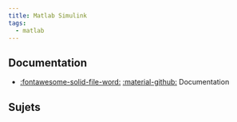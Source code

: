 ```yaml
---
title: Matlab Simulink 
tags:
  - matlab
---
```


[comment]: <> (Généré automatiquement par make_page_systemes.py, creation_fichiers_systemes)

## Documentation 
- [:fontawesome-solid-file-word:](https://github.com/xpessoles/TP_Documents_PSI/raw/master/92_MatlabSimulink/92_Fiche_Matlab.docx) [:material-github:](https://github.com/xpessoles/TP_Documents_PSI/tree/master/92_MatlabSimulink)   Documentation 

## Sujets 
